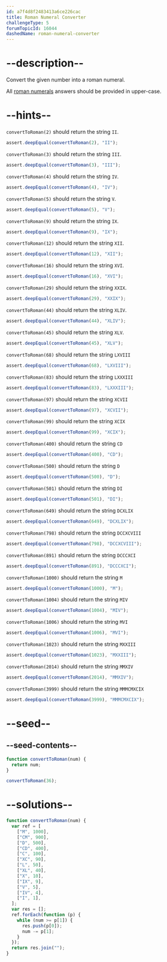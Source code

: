 ```yaml
---
id: a7f4d8f2483413a6ce226cac
title: Roman Numeral Converter
challengeType: 5
forumTopicId: 16044
dashedName: roman-numeral-converter
---
```


# --description--

Convert the given number into a roman numeral.

All [roman numerals](http://www.mathsisfun.com/roman-numerals.html) answers should be provided in upper-case.

# --hints--

`convertToRoman(2)` should return the string `II`.

```js
assert.deepEqual(convertToRoman(2), "II");
```

`convertToRoman(3)` should return the string `III`.

```js
assert.deepEqual(convertToRoman(3), "III");
```

`convertToRoman(4)` should return the string `IV`.

```js
assert.deepEqual(convertToRoman(4), "IV");
```

`convertToRoman(5)` should return the string `V`.

```js
assert.deepEqual(convertToRoman(5), "V");
```

`convertToRoman(9)` should return the string `IX`.

```js
assert.deepEqual(convertToRoman(9), "IX");
```

`convertToRoman(12)` should return the string `XII`.

```js
assert.deepEqual(convertToRoman(12), "XII");
```

`convertToRoman(16)` should return the string `XVI`.

```js
assert.deepEqual(convertToRoman(16), "XVI");
```

`convertToRoman(29)` should return the string `XXIX`.

```js
assert.deepEqual(convertToRoman(29), "XXIX");
```

`convertToRoman(44)` should return the string `XLIV`.

```js
assert.deepEqual(convertToRoman(44), "XLIV");
```

`convertToRoman(45)` should return the string `XLV`.

```js
assert.deepEqual(convertToRoman(45), "XLV");
```

`convertToRoman(68)` should return the string `LXVIII`

```js
assert.deepEqual(convertToRoman(68), "LXVIII");
```

`convertToRoman(83)` should return the string `LXXXIII`

```js
assert.deepEqual(convertToRoman(83), "LXXXIII");
```

`convertToRoman(97)` should return the string `XCVII`

```js
assert.deepEqual(convertToRoman(97), "XCVII");
```

`convertToRoman(99)` should return the string `XCIX`

```js
assert.deepEqual(convertToRoman(99), "XCIX");
```

`convertToRoman(400)` should return the string `CD`

```js
assert.deepEqual(convertToRoman(400), "CD");
```

`convertToRoman(500)` should return the string `D`

```js
assert.deepEqual(convertToRoman(500), "D");
```

`convertToRoman(501)` should return the string `DI`

```js
assert.deepEqual(convertToRoman(501), "DI");
```

`convertToRoman(649)` should return the string `DCXLIX`

```js
assert.deepEqual(convertToRoman(649), "DCXLIX");
```

`convertToRoman(798)` should return the string `DCCXCVIII`

```js
assert.deepEqual(convertToRoman(798), "DCCXCVIII");
```

`convertToRoman(891)` should return the string `DCCCXCI`

```js
assert.deepEqual(convertToRoman(891), "DCCCXCI");
```

`convertToRoman(1000)` should return the string `M`

```js
assert.deepEqual(convertToRoman(1000), "M");
```

`convertToRoman(1004)` should return the string `MIV`

```js
assert.deepEqual(convertToRoman(1004), "MIV");
```

`convertToRoman(1006)` should return the string `MVI`

```js
assert.deepEqual(convertToRoman(1006), "MVI");
```

`convertToRoman(1023)` should return the string `MXXIII`

```js
assert.deepEqual(convertToRoman(1023), "MXXIII");
```

`convertToRoman(2014)` should return the string `MMXIV`

```js
assert.deepEqual(convertToRoman(2014), "MMXIV");
```

`convertToRoman(3999)` should return the string `MMMCMXCIX`

```js
assert.deepEqual(convertToRoman(3999), "MMMCMXCIX");
```

# --seed--

## --seed-contents--

```js
function convertToRoman(num) {
  return num;
}

convertToRoman(36);
```

# --solutions--

```js
function convertToRoman(num) {
  var ref = [
    ["M", 1000],
    ["CM", 900],
    ["D", 500],
    ["CD", 400],
    ["C", 100],
    ["XC", 90],
    ["L", 50],
    ["XL", 40],
    ["X", 10],
    ["IX", 9],
    ["V", 5],
    ["IV", 4],
    ["I", 1],
  ];
  var res = [];
  ref.forEach(function (p) {
    while (num >= p[1]) {
      res.push(p[0]);
      num -= p[1];
    }
  });
  return res.join("");
}
```

